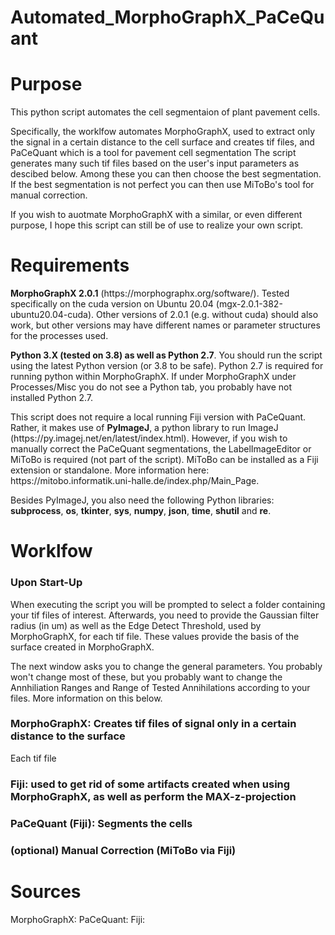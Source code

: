 # Automated_MorphoGraphX_PaCeQuant

# Purpose
<p>This python script automates the cell segmentaion of plant pavement cells.</p> 
<p>Specifically, the worklfow automates MorphoGraphX, used to extract only the signal in a certain distance to the cell surface and creates tif files, and PaCeQuant which is a tool for pavement cell segmentation
The script generates many such tif files based on the user's input parameters as descibed below. Among these you can then choose the best segmentation. If the best segmentation is not perfect you can then use MiToBo's tool for manual correction.</p> 
<p>If you wish to auotmate MorphoGraphX with a similar, or even different purpose, I hope this script can still be of use to realize your own script.</p>

# Requirements
<p> <strong>MorphoGraphX 2.0.1</strong> (https://morphographx.org/software/). Tested specifically on the cuda version on Ubuntu 20.04 (mgx-2.0.1-382-ubuntu20.04-cuda). Other versions of 2.0.1 (e.g. without cuda) should also work, but other versions may have different names or parameter structures for the processes used.</p> 
<p> <strong>Python 3.X (tested on 3.8) as well as Python 2.7</strong>. You should run the script using the latest Python version (or 3.8 to be safe). Python 2.7 is required for running python within MorphoGraphX. If under MorphoGraphX under Processes/Misc you do not see a Python tab, you probably have not installed Python 2.7. </p>
<p>This script does not require a local running Fiji version with PaCeQuant. Rather, it makes use of <strong>PyImageJ</strong>, a python library to run ImageJ (https://py.imagej.net/en/latest/index.html). However, if you wish to manually correct the PaCeQuant segmentations, the LabelImageEditor or MiToBo is required (not part of the script). MiToBo can be installed as a Fiji extension or standalone. More information here: https://mitobo.informatik.uni-halle.de/index.php/Main_Page.</p>
<p>Besides PyImageJ, you also need the following Python libraries: <strong>subprocess</strong>, <strong>os</strong>, <strong>tkinter</strong>, <strong>sys</strong>, <strong>numpy</strong>, <strong>json</strong>, <strong>time</strong>, <strong>shutil</strong> and <strong>re</strong>.</p>


# Worklfow 
### Upon Start-Up
<p>When executing the script you will be prompted to select a folder containing your tif files of interest. Afterwards, you need to provide the Gaussian filter radius (in um) as well as the Edge Detect Threshold, used by MorphoGraphX, for each tif file. These values provide the basis of the surface created in MorphoGraphX.</p>
<p>The next window asks you to change the general parameters. You probably won't change most of these, but you probably want to change the Annhiliation Ranges and Range of Tested Annihilations according to your files. More information on this below.</p>

### MorphoGraphX: Creates tif files of signal only in a certain distance to the surface
<p>Each tif file</p>

### Fiji: used to get rid of some artifacts created when using MorphoGraphX, as well as perform the MAX-z-projection

### PaCeQuant (Fiji): Segments the cells

### (optional) Manual Correction (MiToBo via Fiji)


# Sources
MorphoGraphX: 
PaCeQuant:
Fiji:
